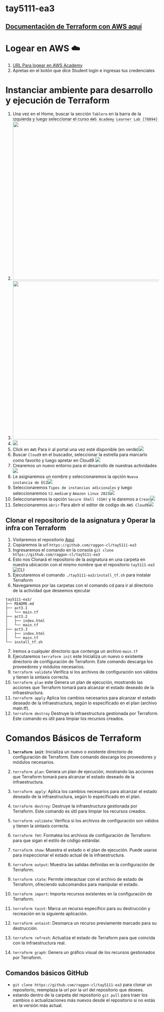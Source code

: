 # tay5111-ea3

## [Documentación de Terraform con AWS aquí](https://registry.terraform.io/providers/hashicorp/aws/latest/docs)

# Logear en AWS ☁️
1. [URL Para logear en AWS Academy](https://awsacademy.instructure.com/)
2. Apretas en el botón que dice Student login e ingresas tus credenciales

# Instanciar ambiente para desarrollo y ejecución de Terraform
1. Una vez en el Home, buscar la sección ```Tablero``` en la barra de la izquierda y luego seleccionar el curso ```AWS Academy Learner Lab [78894]```
2. <img width="520px" src="docs/ReadmeAssets/home.png">
3. <img width="520px" src="docs/ReadmeAssets/LearnerLab.png">
4. <img src="docs/ReadmeAssets/LaunchInstance.png">
5. Click en ```AWS``` Para ir al portal una vez esté disponible (en verde)<img src="docs/ReadmeAssets/OpenInstance.png">
6. Buscar ```Cloud9``` en el buscador, seleccionar la estrella para marcarlo como favorito y luego apretar en Cloud9 <img src="docs/ReadmeAssets/OpenCloud9.png">
7. Crearemos un nuevo entorno para el desarrollo de nuestras actividades <img src="docs/ReadmeAssets/CreateEnv.png">
8. Le asignaremos un nombre y seleccionaremos la opción ```Nueva instancia de EC2```<img src="docs/ReadmeAssets/envName.png">
9.  Seleccionaremos ```Tipos de instancias adicionales``` y luego seleccionaremos ```t2.medium``` y ```Amazon Linux 2023```<img src="docs/ReadmeAssets/ec2Env.png">
10. Seleccionaremos la opción ```Secure Shell (SSH)``` y le daremos a ```Crear```<img src="docs/ReadmeAssets/RunEnv.png">
11. Seleccionaremos ```abrir``` Para abrir el editor de codigo de ```AWS Cloud9```<img src="docs/ReadmeAssets/OpenEnv.png">


## Clonar el repositorio de la asignatura y Operar la infra con Terraform
1. Visitaremos el repositorio [Aquí](https://github.com/raggon-cl/tay5111-ea3)
2. Copiaremos la url ```https://github.com/raggon-cl/tay5111-ea3```
3. Ingresaremos el comando en la consola ```git clone https://github.com/raggon-cl/tay5111-ea3```
4. Esto nos Clonará el repositorio de la asignatura en una carpeta en nuestra ubicación con el mismo nombre que el repositorio ```tay5111-ea3``` ![CLI](docs/ReadmeAssets/CloneRepo.png)
5. Ejecutaremos el comando ```./tay5111-ea3/install_tf.sh``` para instalar Terraform
6. Navegaremos por las carpetas con el comando cd para ir al directorio de la actividad que deseemos ejecutar
```
tay5111-ea3/
├── README.md
├── act3.1
│   └── main.tf
├── act3.2
│   ├── index.html
│   └── main.tf
├── act3.3
│   ├── index.html
│   └── main.tf
└── install_tf.sh
```
7. Iremos a cualquier directorio que contenga un archivo ```main.tf```
8. Ejecutaremos ```terraform init``` este Inicializa un nuevo o existente directorio de configuración de Terraform. Este comando descarga los proveedores y módulos necesarios.
9. ```terraform validate``` Verifica si los archivos de configuración son válidos y tienen la sintaxis correcta.
10. ```terraform plan``` este Genera un plan de ejecución, mostrando las acciones que Terraform tomará para alcanzar el estado deseado de la infraestructura.
11. ```terraform apply``` Aplica los cambios necesarios para alcanzar el estado deseado de la infraestructura, según lo especificado en el plan (archivo main.tf).
12. ```terraform destroy``` Destruye la infraestructura gestionada por Terraform. Este comando es útil para limpiar los recursos creados.


# Comandos Básicos de Terraform

1. **`terraform init`**: Inicializa un nuevo o existente directorio de configuración de Terraform. Este comando descarga los proveedores y módulos necesarios.

2. `terraform plan`: Genera un plan de ejecución, mostrando las acciones que Terraform tomará para alcanzar el estado deseado de la infraestructura.

3. `terraform apply`: Aplica los cambios necesarios para alcanzar el estado deseado de la infraestructura, según lo especificado en el plan.

4. `terraform destroy`: Destruye la infraestructura gestionada por Terraform. Este comando es útil para limpiar los recursos creados.

5. `terraform validate`: Verifica si los archivos de configuración son válidos y tienen la sintaxis correcta.

6. `terraform fmt`: Formatea los archivos de configuración de Terraform para que sigan el estilo de código estándar.

7. `terraform show`: Muestra el estado o el plan de ejecución. Puede usarse para inspeccionar el estado actual de la infraestructura.

8. `terraform output`: Muestra las salidas definidas en la configuración de Terraform.

9. `terraform state`: Permite interactuar con el archivo de estado de Terraform, ofreciendo subcomandos para manipular el estado.

10. `terraform import`: Importa recursos existentes en la configuración de Terraform.

11. `terraform taint`: Marca un recurso específico para su destrucción y recreación en la siguiente aplicación.

12. `terraform untaint`: Desmarca un recurso previamente marcado para su destrucción.

13. `terraform refresh`: Actualiza el estado de Terraform para que coincida con la infraestructura real.

14. `terraform graph`: Genera un gráfico visual de los recursos gestionados por Terraform.

## Comandos básicos GitHub
- `git clone https://github.com/raggon-cl/tay5111-ea3` para clonar un repositorio, reemplaza la url por la url del repositorio que desees.
- estando dentro de la carpeta del repositorio `git pull` para traer los cambios o actualizaciones más nuevos desde el repositorio si no estás en la versión más actual.